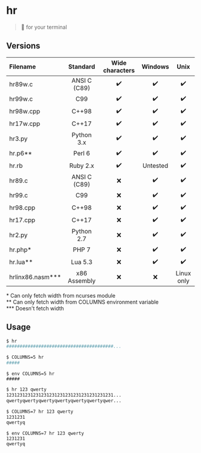 # hr
> :straight_ruler: for your terminal

## Versions

|      Filename   |  Standard    |  Wide characters |      Windows     |        Unix      |
|:----------------|:------------:|:----------------:|:----------------:|:----------------:|
| hr89w.c         | ANSI C (C89) |:heavy_check_mark:|:heavy_check_mark:|:heavy_check_mark:|
| hr99w.c         | C99          |:heavy_check_mark:|:heavy_check_mark:|:heavy_check_mark:|
| hr98w.cpp       | C++98        |:heavy_check_mark:|:heavy_check_mark:|:heavy_check_mark:|
| hr17w.cpp       | C++17        |:heavy_check_mark:|:heavy_check_mark:|:heavy_check_mark:|
| hr3.py          | Python 3.x   |:heavy_check_mark:|:heavy_check_mark:|:heavy_check_mark:|
| hr.p6**         | Perl 6       |:heavy_check_mark:|:heavy_check_mark:|:heavy_check_mark:|
| hr.rb           | Ruby 2.x     |:heavy_check_mark:|     Untested     |:heavy_check_mark:|
| hr89.c          | ANSI C (C89) |        :x:       |:heavy_check_mark:|:heavy_check_mark:|
| hr99.c          | C99          |        :x:       |:heavy_check_mark:|:heavy_check_mark:|
| hr98.cpp        | C++98        |        :x:       |:heavy_check_mark:|:heavy_check_mark:|
| hr17.cpp        | C++17        |        :x:       |:heavy_check_mark:|:heavy_check_mark:|
| hr2.py          | Python 2.7   |        :x:       |:heavy_check_mark:|:heavy_check_mark:|
| hr.php*         | PHP 7        |        :x:       |:heavy_check_mark:|:heavy_check_mark:|
| hr.lua**        | Lua 5.3      |        :x:       |:heavy_check_mark:|:heavy_check_mark:| 
| hrlinx86.nasm***| x86 Assembly |        :x:       |        :x:       |     Linux only   | 

\* Can only fetch width from ncurses module \
\** Can only fetch width from COLUMNS environment variable \
\*** Doesn't fetch width

## Usage

```sh
$ hr
########################################...
```

```sh
$ COLUMNS=5 hr
#####
```

```fish
$ env COLUMNS=5 hr
#####
```

```sh
$ hr 123 qwerty
1231231231231231231231231231231231231231...
qwertyqwertyqwertyqwertyqwertyqwertyqwer...
```

```sh
$ COLUMNS=7 hr 123 qwerty
1231231
qwertyq
```
```fish
$ env COLUMNS=7 hr 123 qwerty
1231231
qwertyq
```
